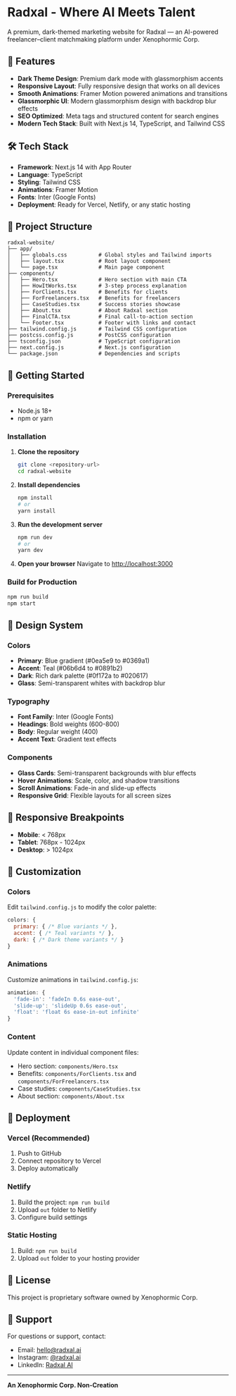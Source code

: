 # Radxal - Where AI Meets Talent

A premium, dark-themed marketing website for Radxal — an AI-powered freelancer–client matchmaking platform under Xenophormic Corp.

## 🚀 Features

- **Dark Theme Design**: Premium dark mode with glassmorphism accents
- **Responsive Layout**: Fully responsive design that works on all devices
- **Smooth Animations**: Framer Motion powered animations and transitions
- **Glassmorphic UI**: Modern glassmorphism design with backdrop blur effects
- **SEO Optimized**: Meta tags and structured content for search engines
- **Modern Tech Stack**: Built with Next.js 14, TypeScript, and Tailwind CSS

## 🛠️ Tech Stack

- **Framework**: Next.js 14 with App Router
- **Language**: TypeScript
- **Styling**: Tailwind CSS
- **Animations**: Framer Motion
- **Fonts**: Inter (Google Fonts)
- **Deployment**: Ready for Vercel, Netlify, or any static hosting

## 📁 Project Structure

```
radxal-website/
├── app/
│   ├── globals.css          # Global styles and Tailwind imports
│   ├── layout.tsx           # Root layout component
│   └── page.tsx             # Main page component
├── components/
│   ├── Hero.tsx             # Hero section with main CTA
│   ├── HowItWorks.tsx       # 3-step process explanation
│   ├── ForClients.tsx       # Benefits for clients
│   ├── ForFreelancers.tsx   # Benefits for freelancers
│   ├── CaseStudies.tsx      # Success stories showcase
│   ├── About.tsx            # About Radxal section
│   ├── FinalCTA.tsx         # Final call-to-action section
│   └── Footer.tsx           # Footer with links and contact
├── tailwind.config.js       # Tailwind CSS configuration
├── postcss.config.js        # PostCSS configuration
├── tsconfig.json            # TypeScript configuration
├── next.config.js           # Next.js configuration
└── package.json             # Dependencies and scripts
```

## 🚀 Getting Started

### Prerequisites

- Node.js 18+ 
- npm or yarn

### Installation

1. **Clone the repository**
   ```bash
   git clone <repository-url>
   cd radxal-website
   ```

2. **Install dependencies**
   ```bash
   npm install
   # or
   yarn install
   ```

3. **Run the development server**
   ```bash
   npm run dev
   # or
   yarn dev
   ```

4. **Open your browser**
   Navigate to [http://localhost:3000](http://localhost:3000)

### Build for Production

```bash
npm run build
npm start
```

## 🎨 Design System

### Colors
- **Primary**: Blue gradient (#0ea5e9 to #0369a1)
- **Accent**: Teal (#06b6d4 to #0891b2)
- **Dark**: Rich dark palette (#0f172a to #020617)
- **Glass**: Semi-transparent whites with backdrop blur

### Typography
- **Font Family**: Inter (Google Fonts)
- **Headings**: Bold weights (600-800)
- **Body**: Regular weight (400)
- **Accent Text**: Gradient text effects

### Components
- **Glass Cards**: Semi-transparent backgrounds with blur effects
- **Hover Animations**: Scale, color, and shadow transitions
- **Scroll Animations**: Fade-in and slide-up effects
- **Responsive Grid**: Flexible layouts for all screen sizes

## 📱 Responsive Breakpoints

- **Mobile**: < 768px
- **Tablet**: 768px - 1024px
- **Desktop**: > 1024px

## 🔧 Customization

### Colors
Edit `tailwind.config.js` to modify the color palette:

```javascript
colors: {
  primary: { /* Blue variants */ },
  accent: { /* Teal variants */ },
  dark: { /* Dark theme variants */ }
}
```

### Animations
Customize animations in `tailwind.config.js`:

```javascript
animation: {
  'fade-in': 'fadeIn 0.6s ease-out',
  'slide-up': 'slideUp 0.6s ease-out',
  'float': 'float 6s ease-in-out infinite'
}
```

### Content
Update content in individual component files:
- Hero section: `components/Hero.tsx`
- Benefits: `components/ForClients.tsx` and `components/ForFreelancers.tsx`
- Case studies: `components/CaseStudies.tsx`
- About section: `components/About.tsx`

## 🚀 Deployment

### Vercel (Recommended)
1. Push to GitHub
2. Connect repository to Vercel
3. Deploy automatically

### Netlify
1. Build the project: `npm run build`
2. Upload `out` folder to Netlify
3. Configure build settings

### Static Hosting
1. Build: `npm run build`
2. Upload `out` folder to your hosting provider

## 📄 License

This project is proprietary software owned by Xenophormic Corp.

## 🤝 Support

For questions or support, contact:
- Email: hello@radxal.ai
- Instagram: [@radxal.ai](https://instagram.com/radxal.ai)
- LinkedIn: [Radxal AI](https://linkedin.com/company/radxal-ai)

---

**An Xenophormic Corp. Non-Creation**
